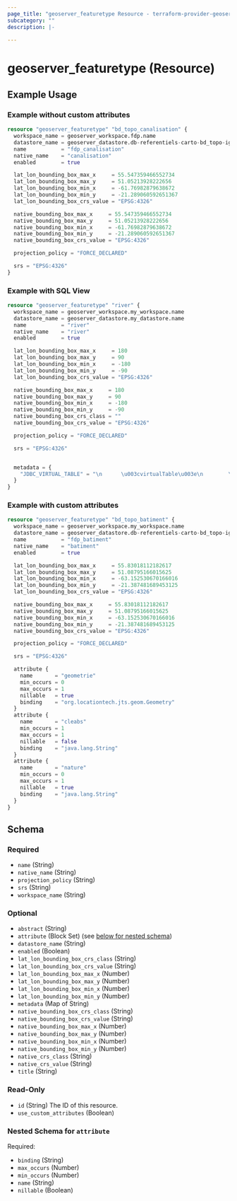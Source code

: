 ```yaml
---
page_title: "geoserver_featuretype Resource - terraform-provider-geoserver"
subcategory: ""
description: |-
  
---
```


# geoserver_featuretype (Resource)



## Example Usage

### Example without custom attributes
```terraform
resource "geoserver_featuretype" "bd_topo_canalisation" {
  workspace_name = geoserver_workspace.fdp.name
  datastore_name = geoserver_datastore.db-referentiels-carto-bd_topo-ign.name
  name           = "fdp_canalisation"
  native_name    = "canalisation"
  enabled        = true

  lat_lon_bounding_box_max_x     = 55.547359466552734
  lat_lon_bounding_box_max_y     = 51.05213928222656
  lat_lon_bounding_box_min_x     = -61.76982879638672
  lat_lon_bounding_box_min_y     = -21.289060592651367
  lat_lon_bounding_box_crs_value = "EPSG:4326"

  native_bounding_box_max_x     = 55.547359466552734
  native_bounding_box_max_y     = 51.05213928222656
  native_bounding_box_min_x     = -61.76982879638672
  native_bounding_box_min_y     = -21.289060592651367
  native_bounding_box_crs_value = "EPSG:4326"

  projection_policy = "FORCE_DECLARED"

  srs = "EPSG:4326"
}
```

### Example with SQL View
```terraform
resource "geoserver_featuretype" "river" {
  workspace_name = geoserver_workspace.my_workspace.name
  datastore_name = geoserver_datastore.my_datastore.name
  name           = "river"
  native_name    = "river"
  enabled        = true

  lat_lon_bounding_box_max_x     = 180
  lat_lon_bounding_box_max_y     = 90
  lat_lon_bounding_box_min_x     = -180
  lat_lon_bounding_box_min_y     = -90
  lat_lon_bounding_box_crs_value = "EPSG:4326"

  native_bounding_box_max_x     = 180
  native_bounding_box_max_y     = 90
  native_bounding_box_min_x     = -180
  native_bounding_box_min_y     = -90
  native_bounding_box_crs_class = ""
  native_bounding_box_crs_value = "EPSG:4326"

  projection_policy = "FORCE_DECLARED"

  srs = "EPSG:4326"


  metadata = {
    "JDBC_VIRTUAL_TABLE" = "\n      \u003cvirtualTable\u003e\n        \u003cname\u003eriver\u003c/name\u003e\n        \u003csql\u003eselect\u0026#xd;\nfo_water_withdrawal.bu_code as bu_code,\u0026#xd;\nasset_gid as asset_gid,\u0026#xd;\nasset_gid as asset_gid_pk,\u0026#xd;\noperational_contract_gid as contract_gid,\u0026#xd;\noperational_contract_id as contract_id,\u0026#xd;\nasset_name as installation_name,\u0026#xd;\nwater_withdrawal_type_level_2_name as asset_subtype_name,\u0026#xd;\nfunctional_location_geometry as asset_geometry\u0026#xd;\nfrom public.fo_water_withdrawal\u0026#xd;\nLEFT JOIN fo_water_resource\u0026#xd;\nON fo_water_withdrawal.resource_gid = fo_water_resource.resource_gid\u0026#xd;\nwhere  fo_water_withdrawal.water_withdrawal_type_level_1_code = \u0026apos;SurfaceWaterPoint\u0026apos;\u0026#xd;\nAND fo_water_resource.resource_type_code = \u0026apos;WaterCourseSection\u0026apos;\n\u003c/sql\u003e\n        \u003cescapeSql\u003efalse\u003c/escapeSql\u003e\n        \u003ckeyColumn\u003easset_gid_pk\u003c/keyColumn\u003e\n        \u003cgeometry\u003e\n          \u003cname\u003easset_geometry\u003c/name\u003e\n          \u003ctype\u003ePoint\u003c/type\u003e\n          \u003csrid\u003e4326\u003c/srid\u003e\n        \u003c/geometry\u003e\n      \u003c/virtualTable\u003e\n    "
  }
}
```

### Example with custom attributes
```terraform
resource "geoserver_featuretype" "bd_topo_batiment" {
  workspace_name = geoserver_workspace.my_workspace.name
  datastore_name = geoserver_datastore.db-referentiels-carto-bd_topo-ign.name
  name           = "fdp_batiment"
  native_name    = "batiment"
  enabled        = true

  lat_lon_bounding_box_max_x     = 55.83018112182617
  lat_lon_bounding_box_max_y     = 51.08795166015625
  lat_lon_bounding_box_min_x     = -63.152530670166016
  lat_lon_bounding_box_min_y     = -21.387481689453125
  lat_lon_bounding_box_crs_value = "EPSG:4326"

  native_bounding_box_max_x     = 55.83018112182617
  native_bounding_box_max_y     = 51.08795166015625
  native_bounding_box_min_x     = -63.152530670166016
  native_bounding_box_min_y     = -21.387481689453125
  native_bounding_box_crs_value = "EPSG:4326"

  projection_policy = "FORCE_DECLARED"

  srs = "EPSG:4326"

  attribute {
    name       = "geometrie"
    min_occurs = 0
    max_occurs = 1
    nillable   = true
    binding    = "org.locationtech.jts.geom.Geometry"
  }
  attribute {
    name       = "cleabs"
    min_occurs = 1
    max_occurs = 1
    nillable   = false
    binding    = "java.lang.String"
  }
  attribute {
    name       = "nature"
    min_occurs = 0
    max_occurs = 1
    nillable   = true
    binding    = "java.lang.String"
  }
}
```

<!-- schema generated by tfplugindocs -->
## Schema

### Required

- `name` (String)
- `native_name` (String)
- `projection_policy` (String)
- `srs` (String)
- `workspace_name` (String)

### Optional

- `abstract` (String)
- `attribute` (Block Set) (see [below for nested schema](#nestedblock--attribute))
- `datastore_name` (String)
- `enabled` (Boolean)
- `lat_lon_bounding_box_crs_class` (String)
- `lat_lon_bounding_box_crs_value` (String)
- `lat_lon_bounding_box_max_x` (Number)
- `lat_lon_bounding_box_max_y` (Number)
- `lat_lon_bounding_box_min_x` (Number)
- `lat_lon_bounding_box_min_y` (Number)
- `metadata` (Map of String)
- `native_bounding_box_crs_class` (String)
- `native_bounding_box_crs_value` (String)
- `native_bounding_box_max_x` (Number)
- `native_bounding_box_max_y` (Number)
- `native_bounding_box_min_x` (Number)
- `native_bounding_box_min_y` (Number)
- `native_crs_class` (String)
- `native_crs_value` (String)
- `title` (String)

### Read-Only

- `id` (String) The ID of this resource.
- `use_custom_attributes` (Boolean)

<a id="nestedblock--attribute"></a>
### Nested Schema for `attribute`

Required:

- `binding` (String)
- `max_occurs` (Number)
- `min_occurs` (Number)
- `name` (String)
- `nillable` (Boolean)

